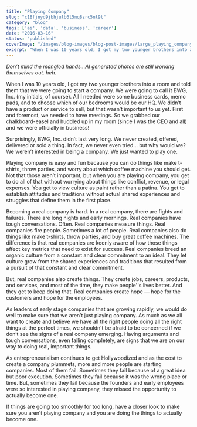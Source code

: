 ```yaml
---
title: "Playing Company"
slug: "c18fjnyd9jbhjulb6l5nq8zrc5nt9t"
category: "blog"
tags: ['ai', 'data', 'business', 'career']
date: "2016-03-16"
status: "published"
coverImage: "/images/blog-images/blog-post-images/large_playing_company_6b9d429ca6.png"
excerpt: "When I was 10 years old, I got my two younger brothers into a room and told them that we were going to start a company. We were going to call it BWG, Inc. (my initials, of course). All I needed wer..."
---
```


*Don’t mind the mangled hands…AI generated photos are still working themselves out. heh.* 

When I was 10 years old, I got my two younger brothers into a room and told them that we were going to start a company. We were going to call it BWG, Inc. (my initials, of course). All I needed were some business cards, memo pads, and to choose which of our bedrooms would be our HQ. We didn’t have a product or service to sell, but that wasn’t important to us yet. First and foremost, we needed to have meetings. So we grabbed our chalkboard-easel and huddled up in my room (since I was the CEO and all) and we were officially in business!

Surprisingly, BWG, Inc. didn’t last very long. We never created, offered, delivered or sold a thing. In fact, we never even tried… but why would we? We weren’t interested in being a company. We just wanted to play one.

Playing company is easy and fun because you can do things like make t-shirts, throw parties, and worry about which coffee machine you should get. Not that those aren’t important, but when you are playing company, you get to do all of that without worrying about things like conflict, revenue, or legal expenses. You get to view culture as paint rather than a patina. You get to establish attitudes and traditions without actual shared experiences and struggles that define them in the first place.

Becoming a real company is hard. In a real company, there are fights and failures. There are long nights and early mornings. Real companies have tough conversations. Often. Real companies measure things. Real companies fire people. Sometimes a lot of people. Real companies also do things like make t-shirts, throw parties, and buy great coffee machines. The difference is that real companies are keenly aware of how those things affect key metrics that need to exist for success. Real companies breed an organic culture from a constant and clear commitment to an ideal. They let culture grow from the shared experiences and traditions that resulted from a pursuit of that constant and clear commitment.

But, real companies also create things. They create jobs, careers, products, and services, and most of the time, they make people''s lives better. And they get to keep doing that. Real companies create hope — hope for the customers and hope for the employees.

As leaders of early stage companies that are growing rapidly, we would do well to make sure that we aren’t just playing company. As much as we all want to create and believe we have all the right people doing all the right things at the perfect times, we shouldn’t be afraid to be concerned if we don’t see the signs of a real company emerging. Having arguments and tough conversations, even failing completely, are signs that we are on our way to doing real, important things.

As entrepreneurialism continues to get Hollywoodized and as the cost to create a company plummets, more and more people are starting companies. Most of them fail. Sometimes they fail because of a great idea but poor execution. Sometimes they fail because it was the wrong place or time. But, sometimes they fail because the founders and early employees were so interested in playing company, they missed the opportunity to actually become one.

If things are going too smoothly for too long, have a closer look to make sure you aren’t playing company and you are doing the things to actually become one.

